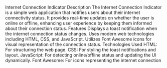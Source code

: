Internet Connection Indicator
Description
The Internet Connection Indicator is a simple web application that notifies users about their internet connectivity status. It provides real-time updates on whether the user is online or offline, enhancing user experience by keeping them informed about their connection status.
Features
Displays a toast notification when the internet connection status changes.
Uses modern web technologies including HTML, CSS, and JavaScript.
Utilizes Font Awesome icons for visual representation of the connection status.
Technologies Used
HTML: For structuring the web page.
CSS: For styling the toast notifications and layout.
JavaScript: For detecting online/offline status and updating the UI dynamically.
Font Awesome: For icons representing the internet connection